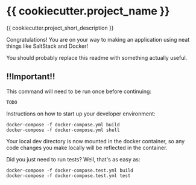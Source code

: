 {{ cookiecutter.project_name }}
==================

{{ cookiecutter.project_short_description }}

Congratulations! You are on your way to making an application using neat things like SaltStack and Docker!


You should probably replace this readme with something actually useful.

!!Important!!
-------------

This command will need to be run once before continuing:  
```
TODO
```


Instructions on how to start up your developer environment:  
```
docker-compose -f docker-compose.yml build
docker-compose -f docker-compose.yml shell
```


Your local dev directory is now mounted in the docker container, so any code changes you make locally will be reflected in the container.


Did you just need to run tests? Well, that's as easy as:  
```
docker-compose -f docker-compose.test.yml build
docker-compose -f docker-compose.test.yml test
```
